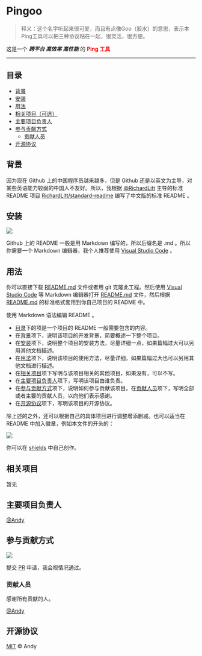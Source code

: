 # Pingoo
> 释义：这个名字听起来很可爱，而且有点像Goo（胶水）的意思，表示本Ping工具可以把三种协议粘在一起，很灵活，很方便。

这是一个 ***跨平台 高效率 高性能*** 的 <font color=red>**Ping 工具**</font>

<hr>

## 目录

- [背景](#背景)
- [安装](#安装)
- [用法](#用法)
- [相关项目（可选）](#相关项目)
- [主要项目负责人](#主要项目负责人)
- [参与贡献方式](#参与贡献方式)
    - [贡献人员](#贡献人员)
- [开源协议](#开源协议)

## 背景

因为现在 Github 上的中国程序员越来越多，但是 Github 还是以英文为主导，对某些英语能力较弱的中国人不友好。所以，我根据 [@RichardLitt](https://github.com/RichardLitt) 主导的标准 README 项目 [RichardLitt/standard-readme](https://github.com/RichardLitt/standard-readme) 编写了中文版的标准 README 。

## 安装

[![](https://img.shields.io/badge/%E4%B8%8B%E8%BD%BD-README.md-orange)](README.md)

Github 上的 README 一般是用 Markdown 编写的，所以后缀名是 .md 。所以你需要一个 Markdown 编辑器，我个人推荐使用 [Visual Studio Code](https://code.visualstudio.com/) 。

## 用法

你可以直接下载 [README.md](README.md) 文件或者用 git 克隆此工程。然后使用 [Visual Studio Code](https://code.visualstudio.com/) 等 Markdown 编辑器打开 [README.md](README.md) 文件，然后根据 [README.md](README.md) 的标准格式套用到你自己项目的 README 中。

使用 Markdown 语法编辑 README 。
- [目录](#目录)下的项是一个项目的 README 一般需要包含的内容。
- 在[背景](#背景)项下，说明该项目的开发背景，简要概述一下整个项目。
- 在[安装](#安装)项下，说明整个项目的安装方法，尽量详细一点，如果篇幅过大可以另用其他文档描述。
- 在[用法](#用法)项下，说明该项目的使用方法，尽量详细，如果篇幅过大也可以另用其他文档进行描述。
- 在[相关项目](#相关项目)项下写明与该项目相关的其他项目，如果没有，可以不写。
- 在[主要项目负责人](#主要项目负责人)项下，写明该项目由谁负责。
- 在[参与贡献方式](#参与贡献方式)项下，说明如何参与贡献该项目。在[贡献人员](#贡献人员)项下，写明全部或者主要的贡献人员，以向他们表示感谢。
- 在[开源协议](#开源协议)项下，写明该项目的开源协议。

除上述的之外，还可以根据自己的具体项目进行调整增添删减。也可以适当在 README 中加入徽章，例如本文件的开头的：

[![](https://img.shields.io/badge/%E4%B8%BB%E9%A1%B5-sunyctf%2FChineseREADME-orange)](https://github.com/sunyctf/ChineseREADME)

你可以在 [shields](https://shields.io) 中自己创作。

## 相关项目

暂无

## 主要项目负责人

[@Andy](https://github.com/sunyctf)

## 参与贡献方式

[![](https://img.shields.io/badge/%E7%94%B3%E8%AF%B7-Pull%20Request-orange)](https://github.com/sunyctf/ChineseREADME/pulls)

提交 [PR](https://github.com/sunyctf/ChineseREADME/pulls) 申请，我会视情况通过。

### 贡献人员

感谢所有贡献的人。

[@Andy](https://github.com/sunyctf)

## 开源协议

[MIT](LICENSE) © Andy
